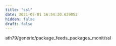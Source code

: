 ```yaml
---
title: "ssl"
date: 2021-07-01 16:54:20.629052
hidden: false
draft: false
---
```


ath79/generic/package_feeds_packages_monit/ssl

